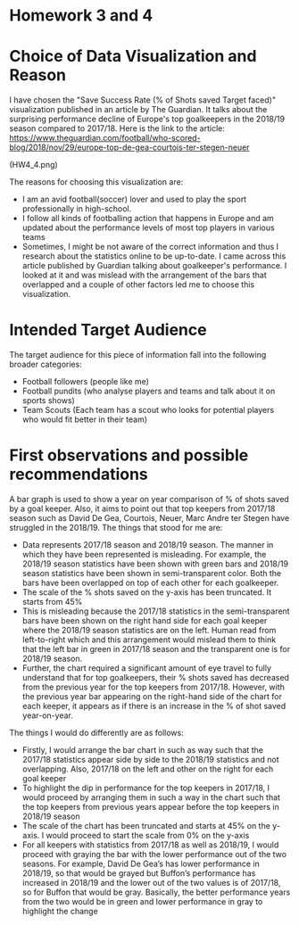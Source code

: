 # Homework 3 and 4

# Choice of Data Visualization and Reason
I have chosen the "Save Success Rate (% of Shots saved Target faced)" visualization published in an article by The Guardian.
It talks about the surprising performance decline of Europe's top goalkeepers in the 2018/19 season compared to 2017/18. 
Here is the link to the article: https://www.theguardian.com/football/who-scored-blog/2018/nov/29/europe-top-de-gea-courtois-ter-stegen-neuer

(HW4_4.png)

The reasons for choosing this visualization are:
- I am an avid football(soccer) lover and used to play the sport professionally in high-school.
- I follow all kinds of footballing action that happens in Europe and am updated about the performance levels of most top players in various teams
- Sometimes, I might be not aware of the correct information and thus I research about the statistics online to be up-to-date. I came across this article published by Guardian talking about goalkeeper's performance. I looked at it and was mislead with the arrangement of the bars that overlapped and a couple of other factors led me to choose this visualization.

# Intended Target Audience
The target audience for this piece of information fall into the following broader categories:
- Football followers (people like me)
- Football pundits (who analyse players and teams and talk about it on sports shows)
- Team Scouts (Each team has a scout who looks for potential players who would fit better in their team)

# First observations and possible recommendations
A bar graph is used to show a year on year comparison of % of shots saved by a goal keeper. Also, it aims to point out that top keepers from 2017/18 season such as David De Gea, Courtois, Neuer, Marc Andre ter Stegen have struggled in the 2018/19.
The things that stood for me are:
-	Data represents 2017/18 season and 2018/19 season. The manner in which they have been represented is misleading. For example, the 2018/19 season statistics have been shown with green bars and 2018/19 season statistics have been shown in semi-transparent color. Both the bars have been overlapped on top of each other for each goalkeeper.
-	The scale of the % shots saved on the y-axis has been truncated. It starts from 45%
-	This is misleading because the 2017/18 statistics in the semi-transparent bars have been shown on the right hand side for each goal keeper where the 2018/19 season statistics are on the left. Human read from left-to-right which and this arrangement would mislead them to think that the left bar in green in 2017/18 season and the transparent one is for 2018/19 season.
-	Further, the chart required a significant amount of eye travel to fully understand that for top goalkeepers, their % shots saved has decreased from the previous year for the top keepers from 2017/18. However, with the previous year bar appearing on the right-hand side of the chart for each keeper, it appears as if there is an increase in the % of shot saved year-on-year.


The things I would do differently are as follows:
-	Firstly, I would arrange the bar chart in such as way such that the 2017/18 statistics appear side by side to the 2018/19 statistics and not overlapping. Also, 2017/18 on the left and other on the right for each goal keeper
-	To highlight the dip in performance for the top keepers in 2017/18, I would proceed by arranging them in such a way in the chart such that the top keepers from previous years appear before the top keepers in 2018/19 season
-	The scale of the chart has been truncated and starts at 45% on the y-axis. I would proceed to start the scale from 0% on the y-axis
-	For all keepers with statistics from 2017/18 as well as 2018/19, I would proceed with graying the bar with the lower performance out of the two seasons. For example, David De Gea’s has lower performance in 2018/19, so that would be grayed but Buffon’s performance has increased in 2018/19 and the lower out of the two values is of 2017/18, so for Buffon that would be gray. Basically, the better performance years from the two would be in green and lower performance in gray to highlight the change



